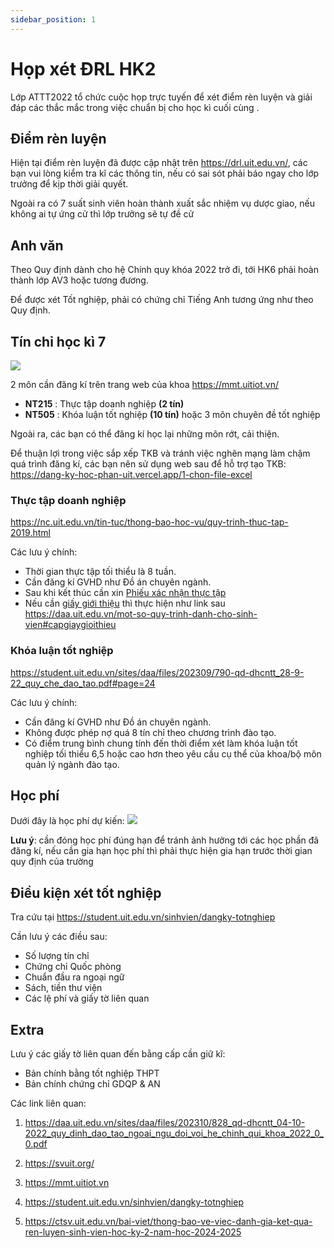```yaml
---
sidebar_position: 1
---
```

# Họp xét ĐRL HK2
Lớp ATTT2022 tổ chức cuộc họp trực tuyến để xét điểm rèn luyện và giải đáp các thắc mắc trong việc chuẩn bị cho học kì cuối cùng .

## Điểm rèn luyện
Hiện tại điểm rèn luyện đã được cập nhật trên https://drl.uit.edu.vn/, các bạn vui lòng kiểm tra kĩ các thông tin, nếu có sai sót phải báo ngay cho lớp trưởng để kịp thời giải quyết.

Ngoài ra có 7 suất sinh viên hoàn thành xuất sắc nhiệm vụ dược giao, nếu không ai tự ứng cử thì lớp trưởng sẽ tự đề cử

## Anh văn

Theo Quy định dành cho hệ Chính quy khóa 2022 trở đi, tới HK6 phải hoàn thành lớp AV3 hoặc tương đương.

Để được xét Tốt nghiệp, phải có chứng chỉ Tiếng Anh tương ứng như theo Quy định.

## Tín chỉ học kì 7

![](/img/docs/3monthaythe.png)

2 môn cần đăng kí trên trang web của khoa https://mmt.uitiot.vn/

* **NT215** : Thực tập doanh nghiệp **(2 tín)**
* **NT505** : Khóa luận tốt nghiệp **(10 tín)** hoặc 3 môn chuyên đề tốt nghiệp


Ngoài ra, các bạn có thể đăng kí học lại những môn rớt, cải thiện.

Để thuận lợi trong việc sắp xếp TKB và tránh việc nghẽn mạng làm chậm quá trình đăng kí, các bạn nên sử dụng web sau để hỗ trợ tạo TKB: https://dang-ky-hoc-phan-uit.vercel.app/1-chon-file-excel

### Thực tập doanh nghiệp

https://nc.uit.edu.vn/tin-tuc/thong-bao-hoc-vu/quy-trinh-thuc-tap-2019.html

Các lưu ý chính:
+ Thời gian thực tập tối thiểu là 8 tuần.
+ Cần đăng kí GVHD như Đồ án chuyên ngành.
+ Sau khi kết thúc cần xin [Phiếu xác nhận thực tập](https://nc.uit.edu.vn/wp-content/uploads/2014/12/Mau_PhieuXacNhanThucTap.docx)
+ Nếu cần [giấy giới thiệu](https://daa.uit.edu.vn/sites/daa/files/202407/mau_12-giay_gioi_thieu.doc) thì thực hiện như link sau https://daa.uit.edu.vn/mot-so-quy-trinh-danh-cho-sinh-vien#capgiaygioithieu

### Khóa luận tốt nghiệp

https://student.uit.edu.vn/sites/daa/files/202309/790-qd-dhcntt_28-9-22_quy_che_dao_tao.pdf#page=24

Các lưu ý chính:
+ Cần đăng kí GVHD như Đồ án chuyên ngành.
+ Không được phép nợ quá 8 tín chỉ theo chương trình đào tạo.
+ Có điểm trung bình chung tính đến thời điểm xét làm khóa luận tốt nghiệp tối thiểu 6,5 hoặc cao hơn theo yêu cầu cụ thể của khoa/bộ môn quản lý ngành đào tạo.


## Học phí
Dưới đây là học phí dự kiến:
![](https://hackmd.io/_uploads/HkLex9eO3.png)

**Lưu ý**: cần đóng học phí đúng hạn để tránh ảnh hưởng tới các học phần đã đăng kí, nếu cần gia hạn học phí thì phải thực hiện gia hạn trước thời gian quy định của trường

## Điều kiện xét tốt nghiệp

Tra cứu tại https://student.uit.edu.vn/sinhvien/dangky-totnghiep

Cần lưu ý các điều sau:
+ Số lượng tín chỉ
+ Chứng chỉ Quốc phòng
+ Chuẩn đầu ra ngoại ngữ
+ Sách, tiền thư viện
+ Các lệ phí và giấy tờ liên quan


## Extra

Lưu ý các giấy tờ liên quan đến bằng cấp cần giữ kĩ:
+ Bản chính bằng tốt nghiệp THPT
+ Bản chính chứng chỉ GDQP & AN

Các link liên quan:

1. https://daa.uit.edu.vn/sites/daa/files/202310/828_qd-dhcntt_04-10-2022_quy_dinh_dao_tao_ngoai_ngu_doi_voi_he_chinh_qui_khoa_2022_0_0.pdf

2. https://svuit.org/

3. https://mmt.uitiot.vn

4. https://student.uit.edu.vn/sinhvien/dangky-totnghiep

5. https://ctsv.uit.edu.vn/bai-viet/thong-bao-ve-viec-danh-gia-ket-qua-ren-luyen-sinh-vien-hoc-ky-2-nam-hoc-2024-2025